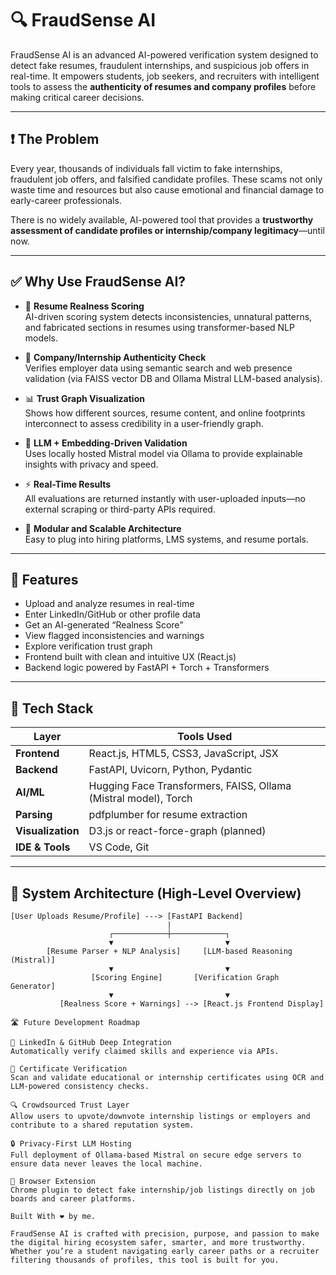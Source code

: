 # 🔍 FraudSense AI

FraudSense AI is an advanced AI-powered verification system designed to detect fake resumes, fraudulent internships, and suspicious job offers in real-time. It empowers students, job seekers, and recruiters with intelligent tools to assess the **authenticity of resumes and company profiles** before making critical career decisions.

---

## ❗ The Problem

Every year, thousands of individuals fall victim to fake internships, fraudulent job offers, and falsified candidate profiles. These scams not only waste time and resources but also cause emotional and financial damage to early-career professionals.

There is no widely available, AI-powered tool that provides a **trustworthy assessment of candidate profiles or internship/company legitimacy**—until now.

---

## ✅ Why Use FraudSense AI?

- 🔎 **Resume Realness Scoring**  
  AI-driven scoring system detects inconsistencies, unnatural patterns, and fabricated sections in resumes using transformer-based NLP models.

- 🔐 **Company/Internship Authenticity Check**  
  Verifies employer data using semantic search and web presence validation (via FAISS vector DB and Ollama Mistral LLM-based analysis).

- 📊 **Trust Graph Visualization**  
  Shows how different sources, resume content, and online footprints interconnect to assess credibility in a user-friendly graph.

- 🧠 **LLM + Embedding-Driven Validation**  
  Uses locally hosted Mistral model via Ollama to provide explainable insights with privacy and speed.

- ⚡ **Real-Time Results**  
  All evaluations are returned instantly with user-uploaded inputs—no external scraping or third-party APIs required.

- 🔧 **Modular and Scalable Architecture**  
  Easy to plug into hiring platforms, LMS systems, and resume portals.

---

## 🚀 Features

- Upload and analyze resumes in real-time  
- Enter LinkedIn/GitHub or other profile data  
- Get an AI-generated “Realness Score”  
- View flagged inconsistencies and warnings  
- Explore verification trust graph  
- Frontend built with clean and intuitive UX (React.js)  
- Backend logic powered by FastAPI + Torch + Transformers

---

## 🧰 Tech Stack

| Layer         | Tools Used                                                                 |
|---------------|-----------------------------------------------------------------------------|
| **Frontend**  | React.js, HTML5, CSS3, JavaScript, JSX                                      |
| **Backend**   | FastAPI, Uvicorn, Python, Pydantic                                          |
| **AI/ML**     | Hugging Face Transformers, FAISS, Ollama (Mistral model), Torch             |
| **Parsing**   | pdfplumber for resume extraction                                            |
| **Visualization** | D3.js or react-force-graph (planned)                                   |
| **IDE & Tools** | VS Code, Git                                                              |

---

## 📐 System Architecture (High-Level Overview)

```plaintext
[User Uploads Resume/Profile] ---> [FastAPI Backend]
                                   |
                      ┌────────────┼────────────┐
                      ▼                         ▼
        [Resume Parser + NLP Analysis]     [LLM-based Reasoning (Mistral)]
                      ▼                         ▼
                  [Scoring Engine]       [Verification Graph Generator]
                      ▼                         ▼
           [Realness Score + Warnings] --> [React.js Frontend Display]

🛣️ Future Development Roadmap

🔗 LinkedIn & GitHub Deep Integration
Automatically verify claimed skills and experience via APIs.

🧾 Certificate Verification
Scan and validate educational or internship certificates using OCR and LLM-powered consistency checks.

🔍 Crowdsourced Trust Layer
Allow users to upvote/downvote internship listings or employers and contribute to a shared reputation system.

🔒 Privacy-First LLM Hosting
Full deployment of Ollama-based Mistral on secure edge servers to ensure data never leaves the local machine.

📡 Browser Extension
Chrome plugin to detect fake internship/job listings directly on job boards and career platforms.

Built With ❤️ by me.

FraudSense AI is crafted with precision, purpose, and passion to make the digital hiring ecosystem safer, smarter, and more trustworthy. Whether you’re a student navigating early career paths or a recruiter filtering thousands of profiles, this tool is built for you.
